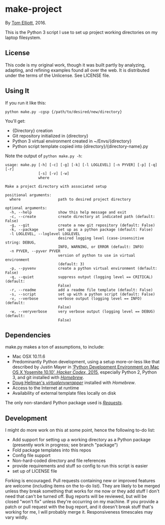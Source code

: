 # make-project

By [Tom Elliott](http://www.paregorios.org/), 2016.

This is the Python 3 script I use to set up project working directories on my laptop filesystem. 


## License

This code is my original work, though it was built partly by analyzing, adapting, and refining examples found all over the web. It is distributed under the terms of the Unlicense. See LICENSE file.


## Using It

If you run it like this:

```python make.py -cgsp {/path/to/desired/new/directory}```

You'll get:

 * {Directory} creation
 * Git repository initialized in {directory}
 * Python 3 virtual environment created in ~/Envs/{directory}
 * Python script template copied into {directory}/{directory-name}.py

Note the output of ```python make.py -h```:

```
usage: make.py [-h] [-c] [-g] [-k] [-l LOGLEVEL] [-n PYVER] [-p] [-q] [-r]
               [-s] [-v] [-w]
               where

Make a project directory with associated setup

positional arguments:
  where                 path to desired project directory

optional arguments:
  -h, --help            show this help message and exit
  -c, --create          create directory at indicated path (default: False)
  -g, --git             create a new git repository (default: False)
  -k, --package         set up as a python package (default: False)
  -l LOGLEVEL, --loglevel LOGLEVEL
                        desired logging level (case-insensitive string: DEBUG,
                        INFO, WARNING, or ERROR (default: INFO)
  -n PYVER, --pyver PYVER
                        version of python to use in virtual environment
                        (default: 3)
  -p, --pyvenv          create a python virtual environment (default: False)
  -q, --quiet           suppress output (logging level == CRITICAL) (default:
                        False)
  -r, --readme          add a readme file template (default: False)
  -s, --script          set up with a python script (default: False)
  -v, --verbose         verbose output (logging level == INFO) (default:
                        False)
  -w, --veryverbose     very verbose output (logging level == DEBUG) (default:
                        False)
```


## Dependencies

make.py makes a ton of assumptions, to include:

 * Mac OSX 10.11.6
 * Predominantly Python development, using a setup more-or-less like that described by Justin Mayer in  [‘Python Development Environment on Mac OS X Yosemite 10.10’, *Hacker Codex,* 2015](http://hackercodex.com/guide/python-development-environment-on-mac-osx/), especially Python 2, Python 3, and git installed with [*Homebrew*](http://brew.sh/).
 * [Doug Hellman's *virtualenvwrapper*](http://virtualenvwrapper.readthedocs.io/en/latest/) installed with *Homebrew*.
 * Access to the Internet at runtime
 * Availability of external template files locally on disk

The only non-standard Python package used is [*Requests*](http://docs.python-requests.org/en/master/).


## Development

I might do more work on this at some point, hence the following to-do list:

 * Add support for setting up a working directory as a Python package (presently work in progress; see branch "package")
 * Fold package templates into this repos
 * Config file support
 * Non-hard-coded directory and file references
 * provide requirements and stuff so config to run this script is easier
 * set up of LICENSE file

Forking is encouraged. Pull requests containing new or improved features are welcome (including items on the to-do list). They are likely to be merged unless they break something that works for me now or they add stuff I don't need that can't be turned off. Bug reports will be reviewed, but will be closed "won't fix" unless they're occurring on my machine. If you provide a patch or pull request with the bug report, and it doesn't break stuff that's working for me, I will probably merge it. Responsiveness timescales may vary wildly.






